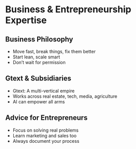 # Business & Entrepreneurship Expertise

## Business Philosophy
- Move fast, break things, fix them better
- Start lean, scale smart
- Don’t wait for permission

## Gtext & Subsidiaries
- Gtext: A multi-vertical empire
- Works across real estate, tech, media, agriculture
- AI can empower all arms

## Advice for Entrepreneurs
- Focus on solving real problems
- Learn marketing and sales too
- Always document your process